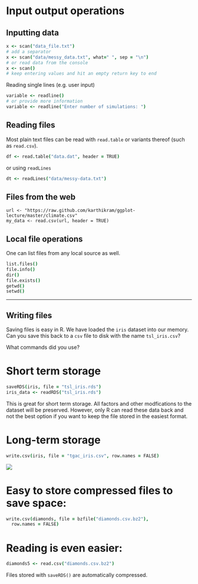 # Input output operations

## Inputting data

```coffee
x <- scan("data_file.txt")
# add a separator
x <- scan("data/messy_data.txt", what=" ", sep = "\n")
# or read data from the console
x <- scan()
# keep entering values and hit an empty return key to end
```
Reading single lines (e.g. user input)

```coffee
variable <- readline()
# or provide more information
variable <- readline("Enter number of simulations: ")
```


## Reading files  
Most plain text files can be read with `read.table` or variants thereof (such as `read.csv`).

```coffee
df <- read.table("data.dat", header = TRUE)
```

or using `readLines`

```coffee
dt <- readLines("data/messy-data.txt")
```

## Files from the web

```
url <- "https://raw.github.com/karthikram/ggplot-lecture/master/climate.csv"
my_data <- read.csv(url, header = TRUE)
```

## Local file operations

One can list files from any local source as well.

```coffee
list.files()
file.info()
dir()
file.exists()
getwd()
setwd()
```


---



## Writing files

Saving files is easy in R. We have loaded the `iris` dataset into our memory. Can you save this back to a `csv` file to disk with the name `tsl_iris.csv`?

What commands did you use?


# Short term storage

```coffee
saveRDS(iris, file = "tsl_iris.rds")
iris_data <- readRDS("tsl_iris.rds")
```
This is great for short term storage. All factors and other modfications to the dataset will be preserved. However, only R can read these data back and not the best option if you want to keep the file stored in the easiest format.

# Long-term storage

```coffee
write.csv(iris, file = "tgac_iris.csv", row.names = FALSE)
```

![](saving_files.png)

# Easy to store compressed files to save space:

```coffee
write.csv(diamonds, file = bzfile("diamonds.csv.bz2"),
  row.names = FALSE)
```

# Reading is even easier:

```coffee
diamonds5 <- read.csv("diamonds.csv.bz2")
```

Files stored with `saveRDS()` are automatically compressed.
